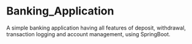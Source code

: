 # Banking_Application
A simple banking application having all features of deposit, withdrawal, transaction logging and account management, using SpringBoot.
